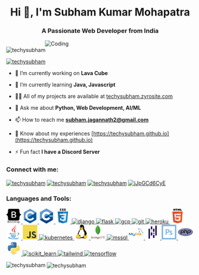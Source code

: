 
<h1 align="center">Hi 👋, I'm Subham Kumar Mohapatra</h1>
<h3 align="center">A Passionate Web Developer from India</h3>
<img align="right" alt="Coding" width="400" src="https://images.unsplash.com/photo-1507238691740-187a5b1d37b8?ixlib=rb-1.2.1&ixid=MnwxMjA3fDB8MHxzZWFyY2h8M3x8d2ViJTIwZGV2ZWxvcGVyfGVufDB8fDB8fA%3D%3D&auto=format&fit=crop&w=500&q=60">

<p align="left"> <img src="https://komarev.com/ghpvc/?username=techysubham&label=Profile%20views&color=0e75b6&style=flat" alt="techysubham" /> </p>

<p align="left"> <a href="https://twitter.com/techysubham" target="blank"><img src="https://img.shields.io/twitter/follow/techysubham?logo=twitter&style=for-the-badge" alt="techysubham" /></a> </p>

- 🔭 I’m currently working on **Lava Cube**

- 🌱 I’m currently learning **Java, Javascript**

- 👨‍💻 All of my projects are available at [techysubham.zyrosite.com](https://techysubham.zyrosite.com)

- 💬 Ask me about **Python, Web Development, AI/ML**

- 📫 How to reach me **subham.jagannath2@gmail.com**

- 📄 Know about my experiences [https://techysubham.github.io](https://techysubham.github.io)

- ⚡ Fun fact **I have a Discord Server**

<h3 align="left">Connect with me:</h3>
<p align="left">
<a href="https://twitter.com/techysubham" target="blank"><img align="center" src="https://static.thenounproject.com/png/3542401-200.png" alt="techysubham" height="30" width="40" /></a>
<a href="https://linkedin.com/in/techysubham" target="blank"><img align="center" src="https://upload.wikimedia.org/wikipedia/commons/thumb/f/f8/LinkedIn_icon_circle.svg/800px-LinkedIn_icon_circle.svg.png" alt="techysubham" height="30" width="40" /></a>
<a href="https://instagram.com/techysubham" target="blank"><img align="center" src="https://cdn3.iconfinder.com/data/icons/popular-services-brands/512/instagram-512.png" alt="techysubham" height="30" width="40" /></a>
<a href="https://discord.gg/jJpGCd6CyE" target="blank"><img align="center" src="https://www.svgrepo.com/show/353655/discord-icon.svg" alt="jJpGCd6CyE" height="30" width="40" /></a>
</p>

<h3 align="left">Languages and Tools:</h3>
<p align="left"> <a href="https://getbootstrap.com" target="_blank" rel="noreferrer"> <img src="https://raw.githubusercontent.com/devicons/devicon/master/icons/bootstrap/bootstrap-plain-wordmark.svg" alt="bootstrap" width="40" height="40"/> </a> <a href="https://www.cprogramming.com/" target="_blank" rel="noreferrer"> <img src="https://raw.githubusercontent.com/devicons/devicon/master/icons/c/c-original.svg" alt="c" width="40" height="40"/> </a> <a href="https://www.w3schools.com/cpp/" target="_blank" rel="noreferrer"> <img src="https://raw.githubusercontent.com/devicons/devicon/master/icons/cplusplus/cplusplus-original.svg" alt="cplusplus" width="40" height="40"/> </a> <a href="https://www.w3schools.com/css/" target="_blank" rel="noreferrer"> <img src="https://raw.githubusercontent.com/devicons/devicon/master/icons/css3/css3-original-wordmark.svg" alt="css3" width="40" height="40"/> </a> <a href="https://www.djangoproject.com/" target="_blank" rel="noreferrer"> <img src="https://cdn.worldvectorlogo.com/logos/django.svg" alt="django" width="40" height="40"/> </a> <a href="https://flask.palletsprojects.com/" target="_blank" rel="noreferrer"> <img src="https://www.vectorlogo.zone/logos/pocoo_flask/pocoo_flask-icon.svg" alt="flask" width="40" height="40"/> </a> <a href="https://cloud.google.com" target="_blank" rel="noreferrer"> <img src="https://www.vectorlogo.zone/logos/google_cloud/google_cloud-icon.svg" alt="gcp" width="40" height="40"/> </a> <a href="https://git-scm.com/" target="_blank" rel="noreferrer"> <img src="https://www.vectorlogo.zone/logos/git-scm/git-scm-icon.svg" alt="git" width="40" height="40"/> </a> <a href="https://heroku.com" target="_blank" rel="noreferrer"> <img src="https://www.vectorlogo.zone/logos/heroku/heroku-icon.svg" alt="heroku" width="40" height="40"/> </a> <a href="https://www.w3.org/html/" target="_blank" rel="noreferrer"> <img src="https://raw.githubusercontent.com/devicons/devicon/master/icons/html5/html5-original-wordmark.svg" alt="html5" width="40" height="40"/> </a> <a href="https://www.java.com" target="_blank" rel="noreferrer"> <img src="https://raw.githubusercontent.com/devicons/devicon/master/icons/java/java-original.svg" alt="java" width="40" height="40"/> </a> <a href="https://developer.mozilla.org/en-US/docs/Web/JavaScript" target="_blank" rel="noreferrer"> <img src="https://raw.githubusercontent.com/devicons/devicon/master/icons/javascript/javascript-original.svg" alt="javascript" width="40" height="40"/> </a> <a href="https://kubernetes.io" target="_blank" rel="noreferrer"> <img src="https://www.vectorlogo.zone/logos/kubernetes/kubernetes-icon.svg" alt="kubernetes" width="40" height="40"/> </a> <a href="https://www.linux.org/" target="_blank" rel="noreferrer"> <img src="https://raw.githubusercontent.com/devicons/devicon/master/icons/linux/linux-original.svg" alt="linux" width="40" height="40"/> </a> <a href="https://www.mongodb.com/" target="_blank" rel="noreferrer"> <img src="https://raw.githubusercontent.com/devicons/devicon/master/icons/mongodb/mongodb-original-wordmark.svg" alt="mongodb" width="40" height="40"/> </a> <a href="https://www.microsoft.com/en-us/sql-server" target="_blank" rel="noreferrer"> <img src="https://www.svgrepo.com/show/303229/microsoft-sql-server-logo.svg" alt="mssql" width="40" height="40"/> </a> <a href="https://www.mysql.com/" target="_blank" rel="noreferrer"> <img src="https://raw.githubusercontent.com/devicons/devicon/master/icons/mysql/mysql-original-wordmark.svg" alt="mysql" width="40" height="40"/> </a> <a href="https://pandas.pydata.org/" target="_blank" rel="noreferrer"> <img src="https://raw.githubusercontent.com/devicons/devicon/2ae2a900d2f041da66e950e4d48052658d850630/icons/pandas/pandas-original.svg" alt="pandas" width="40" height="40"/> </a> <a href="https://www.photoshop.com/en" target="_blank" rel="noreferrer"> <img src="https://raw.githubusercontent.com/devicons/devicon/master/icons/photoshop/photoshop-line.svg" alt="photoshop" width="40" height="40"/> </a> <a href="https://www.php.net" target="_blank" rel="noreferrer"> <img src="https://raw.githubusercontent.com/devicons/devicon/master/icons/php/php-original.svg" alt="php" width="40" height="40"/> </a> <a href="https://www.python.org" target="_blank" rel="noreferrer"> <img src="https://raw.githubusercontent.com/devicons/devicon/master/icons/python/python-original.svg" alt="python" width="40" height="40"/> </a> <a href="https://scikit-learn.org/" target="_blank" rel="noreferrer"> <img src="https://upload.wikimedia.org/wikipedia/commons/0/05/Scikit_learn_logo_small.svg" alt="scikit_learn" width="40" height="40"/> </a> <a href="https://tailwindcss.com/" target="_blank" rel="noreferrer"> <img src="https://www.vectorlogo.zone/logos/tailwindcss/tailwindcss-icon.svg" alt="tailwind" width="40" height="40"/> </a> <a href="https://www.tensorflow.org" target="_blank" rel="noreferrer"> <img src="https://www.vectorlogo.zone/logos/tensorflow/tensorflow-icon.svg" alt="tensorflow" width="40" height="40"/> </a> </p>

<p><img align="left" src="https://github-readme-stats.vercel.app/api/top-langs?username=techysubham&show_icons=true&locale=en&layout=compact" alt="techysubham" /></p>

<p>&nbsp;<img align="center" src="https://github-readme-stats.vercel.app/api?username=techysubham&show_icons=true&locale=en" alt="techysubham" /></p>
